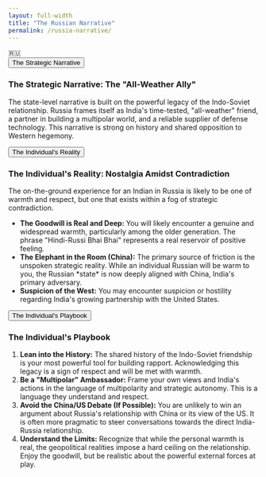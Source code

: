 ```yaml
---
layout: full-width
title: "The Russian Narrative"
permalink: /russia-narrative/
---
```


<div class="flag-container">
  <span title="Russia" role="img" aria-label="Russia Flag">🇷🇺</span>
</div>

<div class="accordion">
      <div class="accordion-item">
        <button class="accordion-header">The Strategic Narrative</button>
        <div class="accordion-content">
          <h3>The Strategic Narrative: The "All-Weather Ally"</h3>
          <p>The state-level narrative is built on the powerful legacy of the Indo-Soviet relationship. Russia frames itself as India's time-tested, "all-weather" friend, a partner in building a multipolar world, and a reliable supplier of defense technology. This narrative is strong on history and shared opposition to Western hegemony.</p>
        </div>
      </div>
      <div class="accordion-item">
        <button class="accordion-header">The Individual's Reality</button>
        <div class="accordion-content">
          <h3>The Individual's Reality: Nostalgia Amidst Contradiction</h3>
          <p>The on-the-ground experience for an Indian in Russia is likely to be one of warmth and respect, but one that exists within a fog of strategic contradiction.</p>
          <ul>
            <li><strong>The Goodwill is Real and Deep:</strong> You will likely encounter a genuine and widespread warmth, particularly among the older generation. The phrase "Hindi-Russi Bhai Bhai" represents a real reservoir of positive feeling.</li>
            <li><strong>The Elephant in the Room (China):</strong> The primary source of friction is the unspoken strategic reality. While an individual Russian will be warm to you, the Russian *state* is now deeply aligned with China, India's primary adversary.</li>
            <li><strong>Suspicion of the West:</strong> You may encounter suspicion or hostility regarding India's growing partnership with the United States.</li>
          </ul>
        </div>
      </div>
      <div class="accordion-item">
        <button class="accordion-header">The Individual's Playbook</button>
        <div class="accordion-content">
          <h3>The Individual's Playbook</h3>
          <ol>
            <li><strong>Lean into the History:</strong> The shared history of the Indo-Soviet friendship is your most powerful tool for building rapport. Acknowledging this legacy is a sign of respect and will be met with warmth.</li>
            <li><strong>Be a "Multipolar" Ambassador:</strong> Frame your own views and India's actions in the language of multipolarity and strategic autonomy. This is a language they understand and respect.</li>
            <li><strong>Avoid the China/US Debate (If Possible):</strong> You are unlikely to win an argument about Russia's relationship with China or its view of the US. It is often more pragmatic to steer conversations towards the direct India-Russia relationship.</li>
            <li><strong>Understand the Limits:</strong> Recognize that while the personal warmth is real, the geopolitical realities impose a hard ceiling on the relationship. Enjoy the goodwill, but be realistic about the powerful external forces at play.</li>
          </ol>
        </div>
      </div>
    </div>

<script>
  const links = document.querySelectorAll('.master-link');
  const contents = document.querySelectorAll('.detail-content');

  links.forEach(link => {
    link.addEventListener('click', function(e) {
      e.preventDefault();
      const targetId = this.getAttribute('href').substring(1);

      links.forEach(l => l.classList.remove('active'));
      this.classList.add('active');

      contents.forEach(content => {
        if (content.id === targetId) {
          content.style.display = 'block';
        } else {
          content.style.display = 'none';
        }
      });
    });
  });
</script>